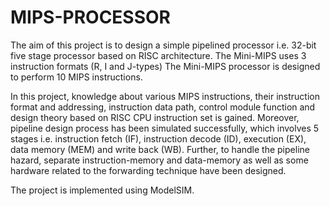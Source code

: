 # MIPS-PROCESSOR

The aim of this project is to design a simple pipelined processor i.e. 32-bit five stage processor based on
RISC architecture. The Mini-MIPS uses 3 instruction formats (R, I and J-types) The Mini-MIPS processor is
designed to perform 10 MIPS instructions.

In this project, knowledge about various MIPS instructions, their instruction format and addressing,
instruction data path, control module function and design theory based on RISC CPU instruction set is
gained. Moreover, pipeline design process has been simulated successfully, which involves 5 stages i.e.
instruction fetch (IF), instruction decode (ID), execution (EX), data memory (MEM) and write back (WB).
Further, to handle the pipeline hazard, separate instruction-memory and data-memory as well as some
hardware related to the forwarding technique have been designed.

The project is implemented using ModelSIM.
